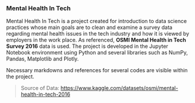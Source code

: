 ### Mental Health In Tech

Mental Health In Tech is a project created for introduction to data science practices whose main goals are to clean and examine a survey data regarding mental health 
issues in the tech industry and how it is viewed by employers in the work place. As referenced, **OSMI Mental Health in Tech Survey 2016** data is used. 
The project is developed in the Jupyter Notebook environment using Python and several libraries such as NumPy, Pandas, Matplotlib and Plotly.

Necessary markdowns and references for several codes are visible within the project.

> Source of Data: https://www.kaggle.com/datasets/osmi/mental-health-in-tech-2016
